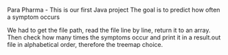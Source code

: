 Para Pharma - This is our first Java project
The goal is to predict how often a symptom occurs

We had to get the file path, read the file line by line, return it to an array.
Then check how many times the symptoms occur and print it in a result.out file in alphabetical order, therefore the treemap choice. 

